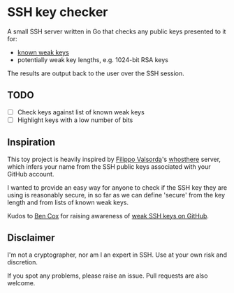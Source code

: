 # SSH key checker

A small SSH server written in Go that checks any public keys
presented to it for:

- [known weak keys][]
- potentially weak key lengths, e.g. 1024-bit RSA keys

The results are output back to the user over the SSH session.

## TODO

- [ ] Check keys against list of known weak keys
- [ ] Highlight keys with a low number of bits

## Inspiration

This toy project is heavily inspired by [Filippo Valsorda][]'s [whosthere][] server,
which infers your name from the SSH public keys associated with your GitHub account.

I wanted to provide an easy way for anyone to check if the SSH key they are using
is reasonably secure, in so far as we can define 'secure' from the key length
and from lists of known weak keys.

Kudos to [Ben Cox][] for raising awareness of [weak SSH keys on GitHub][].

## Disclaimer

I'm not a cryptographer, nor am I an expert in SSH. Use at your own risk and discretion.

If you spot any problems, please raise an issue. Pull requests are also welcome.

[known weak keys]: https://www.debian.org/security/2008/dsa-1571
[Filippo Valsorda]: https://twitter.com/FiloSottile
[whosthere]: https://github.com/FiloSottile/whosthere
[Ben Cox]: https://twitter.com/Benjojo12
[weak SSH keys on GitHub]: https://blog.benjojo.co.uk/post/auditing-github-users-keys
